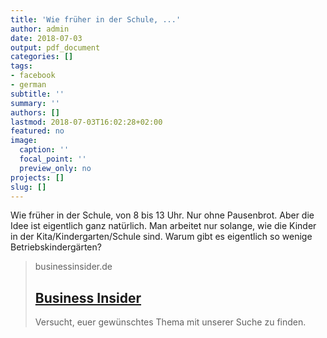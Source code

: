 ```yaml
---
title: 'Wie früher in der Schule, ...'
author: admin
date: 2018-07-03
output: pdf_document
categories: []
tags:
- facebook
- german
subtitle: ''
summary: ''
authors: []
lastmod: 2018-07-03T16:02:28+02:00
featured: no
image:
  caption: ''
  focal_point: ''
  preview_only: no
projects: []
slug: []
---
```

Wie früher in der Schule, von 8 bis 13 Uhr. Nur ohne Pausenbrot.  Aber die Idee ist eigentlich ganz natürlich. Man arbeitet nur solange, wie die Kinder in der Kita/Kindergarten/Schule sind. Warum gibt es eigentlich so wenige Betriebskindergärten?
> businessinsider.de
> ## [Business Insider](https://www.businessinsider.de/dieser-chef-hat-den-5-stunden-tag-in-seiner-firma-eingefuehrt-2018-6)
>
>Versucht, euer gewünschtes Thema mit unserer Suche zu finden.

